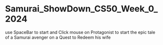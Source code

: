 # Samurai_ShowDown_CS50_Week_0_2024
use SpaceBar to start and Click mouse on Protagonist to start the epic tale of a Samurai avenger on a Quest to Redeem his wife 
